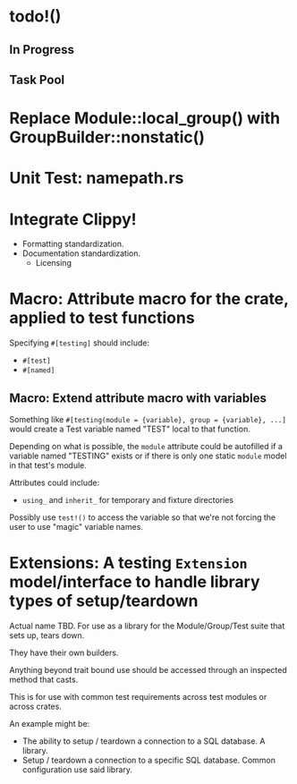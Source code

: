 todo!()
======================================================

In Progress
------------------------------------------------------


Task Pool
------------------------------------------------------

# Replace Module::local_group() with GroupBuilder::nonstatic()

# Unit Test: namepath.rs

# Integrate Clippy!

- Formatting standardization.
- Documentation standardization.
  + Licensing

# Macro: Attribute macro for the crate, applied to test functions

Specifying `#[testing]` should include:
- `#[test]`
- `#[named]`

## Macro: Extend attribute macro with variables

Something like `#[testing(module = {variable}, group = {variable}, ...]` would create a Test variable named "TEST" local to that function.

Depending on what is possible, the `module` attribute could be autofilled if a variable named "TESTING" exists or if there is only one static `module` model in that test's module.

Attributes could include:
- `using_` and `inherit_` for temporary and fixture directories

Possibly use `test!()` to access the variable so that we're not forcing the user to use "magic" variable names.

# Extensions: A testing `Extension` model/interface to handle library types of setup/teardown

Actual name TBD. For use as a library for the Module/Group/Test suite that sets up, tears down.

They have their own builders.

Anything beyond trait bound use should be accessed through an inspected method that casts.

This is for use with common test requirements across test modules or across crates.

An example might be:
- The ability to setup / teardown a connection to a SQL database. A library.
- Setup / teardown a connection to a specific SQL database. Common configuration use said library.

